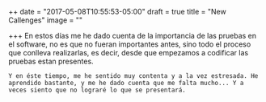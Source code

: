 ++
date = "2017-05-08T10:55:53-05:00"
draft = true
title = "New Callenges"
image = ""

+++
	En estos días me he dado cuenta de la importancia de las pruebas en el software, no es que no fueran importantes antes, sino todo el proceso que conlleva realizarlas, es decir, desde que empezamos a codificar las pruebas estan presentes. 

	Y en éste tiempo, me he sentido muy contenta y a la vez estresada. He aprendido bastante, y me he dado cuenta que me falta mucho... Y a veces siento que no lograré lo que se presentará. 
